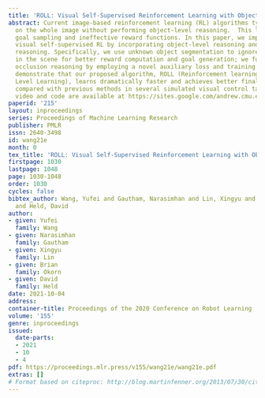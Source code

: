```yaml
---
title: 'ROLL: Visual Self-Supervised Reinforcement Learning with Object Reasoning'
abstract: Current image-based reinforcement learning (RL) algorithms typically operate
  on the whole image without performing object-level reasoning.  This leads to inefficient
  goal sampling and ineffective reward functions. In this paper, we improve upon previous
  visual self-supervised RL by incorporating object-level reasoning and occlusion
  reasoning. Specifically, we use unknown object segmentation to ignore distractors
  in the scene for better reward computation and goal generation; we further enable
  occlusion reasoning by employing a novel auxiliary loss and training scheme. We
  demonstrate that our proposed algorithm, ROLL (Reinforcement learning with Object
  Level Learning), learns dramatically faster and achieves better final performance
  compared with previous methods in several simulated visual control tasks. Project
  video and code are available at https://sites.google.com/andrew.cmu.edu/roll.
paperid: '215'
layout: inproceedings
series: Proceedings of Machine Learning Research
publisher: PMLR
issn: 2640-3498
id: wang21e
month: 0
tex_title: 'ROLL: Visual Self-Supervised Reinforcement Learning with Object Reasoning'
firstpage: 1030
lastpage: 1048
page: 1030-1048
order: 1030
cycles: false
bibtex_author: Wang, Yufei and Gautham, Narasimhan and Lin, Xingyu and Okorn, Brian
  and Held, David
author:
- given: Yufei
  family: Wang
- given: Narasimhan
  family: Gautham
- given: Xingyu
  family: Lin
- given: Brian
  family: Okorn
- given: David
  family: Held
date: 2021-10-04
address:
container-title: Proceedings of the 2020 Conference on Robot Learning
volume: '155'
genre: inproceedings
issued:
  date-parts:
  - 2021
  - 10
  - 4
pdf: https://proceedings.mlr.press/v155/wang21e/wang21e.pdf
extras: []
# Format based on citeproc: http://blog.martinfenner.org/2013/07/30/citeproc-yaml-for-bibliographies/
---
```

